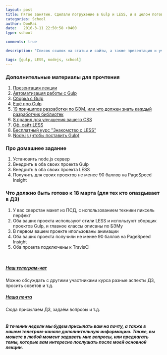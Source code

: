 ```yaml
---
layout: post
title: Пятое занятие. Сделали погружение в Gulp и LESS, и в целом поговорили о пользе препроцессоров и сборщиков проектов
categories: School
author: DonRai
date:   2016-3-11 22:50:58 +0400
type: school

comments: true

description: "Список ссылок на статьи и сайты, а также презентация и учебные материалы"

tags: [gulp, LESS, nodejs, school]
---
```


### Дополнительные материалы для прочтения
1. [Презентация лекции](https://github.com/WFS-1/frontend-school/tree/master/lesson-5)
2. [Автоматизация работы с Gulp](https://webref.ru/dev/automate-with-gulp)
3. [Сборка с Gulp](https://webref.ru/dev/building-with-gulp)
4. [Ещё про Gulp](https://webref.ru/dev/bower-gulp-yeoman/gulp)
5. [19 принципов разработки по БЭМ, или что должен знать каждый разработчик библиотек](https://habrahabr.ru/company/yandex/blog/267875/)
6. [8 правил для улучшения вашего CSS](http://forwebdev.ru/css/8-rules-to-improve-css/)
7. [Оф. сайт LESS](http://lesscss.org/)
8. [Бесплатный курс "Знакомство с LESS"](https://htmlacademy.ru/courses/85/run/1)
9. [Node.js (чтобы поставить Gulp)](https://nodejs.org/en/)

### Про домашнее задание
1. Установить node.js сервер
2. Внедрить в оба своих проекта Gulp
3. Внедрить в оба своих проекта LESS
4. Получить для своих проектов не менее 90 баллов на PageSpeed Insight

### Что должно быть готово к 18 марта (для тех кто опаздывает в ДЗ)
1. У вас сверстан макет из ПСД, с использованием техники пиксель перфект
2. Оба ваших проекта используют стили LESS и используют сборщик проектов Gulp, и главное классы описаны по БЭМу
3. В первом вашем проекте ипользованы анимации
4. Оба ваших проекта получили не менее 90 баллов на PageSpeed Insight
5. Оба проекта подключены к TravisCI

<br />

##### [Наш телеграм-чат](https://telegram.me/joinchat/AG4QLD540dhAT3pZ_6VbTA)
Можно обсуждать с другими участниками курса разные аспекты ДЗ, просить советов и т.д.

##### [Наша почта](mailto:edu@weblime.ru)
Сюда присылаем ДЗ, задаём вопрсоы и т.д.
<br /><br />

##### В течении недели мы будем присылать вам на почту, а также в нашем телеграм-канале дополнительную информацию. Также, вы можете в любой момент задавать мне вопросы, или предлагать темы, которые вам интересно послушать после моей основной лекции.
